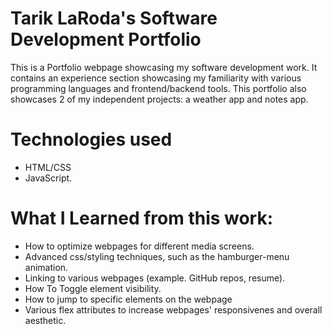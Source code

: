 # Tarik LaRoda's Software Development Portfolio

This is a Portfolio webpage showcasing my software development work. It contains an experience section showcasing my familiarity with various programming languages and frontend/backend tools. This portfolio also showcases 2 of my independent projects: a weather app and notes app.

# Technologies used

- HTML/CSS
- JavaScript.

# What I Learned from this work:

- How to optimize webpages for different media screens.
- Advanced css/styling techniques, such as the hamburger-menu animation.
- Linking to various webpages (example. GitHub repos, resume).
- How To Toggle element visibility.
- How to jump to specific elements on the webpage
- Various flex attributes to increase webpages' responsivenes and overall aesthetic.
